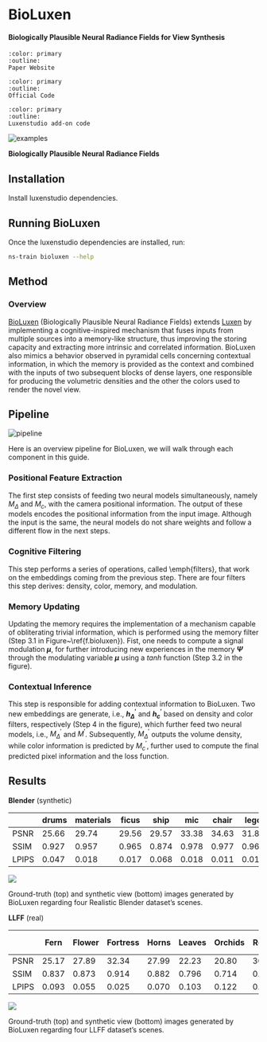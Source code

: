 # BioLuxen

<h4> Biologically Plausible Neural Radiance Fields for View Synthesis</h4>

```{button-link} https://arxiv.org/pdf/2402.07310
:color: primary
:outline:
Paper Website
```

```{button-link} https://github.com/Leandropassosjr/BioLuxen
:color: primary
:outline:
Official Code
```

```{button-link} https://github.com/Leandropassosjr/ns_bioluxen
:color: primary
:outline:
Luxenstudio add-on code
```
![examples](https://leandropassosjr.github.io/BioLuxen/assets/gifs.gif)<br>

**Biologically Plausible Neural Radiance Fields**

## Installation

Install luxenstudio dependencies.

## Running BioLuxen

Once the luxenstudio dependencies are installed, run:

```bash
ns-train bioluxen --help
```

## Method

### Overview

[BioLuxen](https://arxiv.org/pdf/2402.07310.pdf) (Biologically Plausible Neural Radiance Fields) extends [Luxen](http://www.matthewtancik.com/luxen) by implementing a cognitive-inspired mechanism that fuses inputs from multiple sources into a memory-like structure, thus improving the storing capacity and extracting more intrinsic and correlated information. BioLuxen also mimics a behavior observed in pyramidal cells concerning contextual information, in which the memory is provided as the context and combined with the inputs of two subsequent blocks of dense layers, one responsible for producing the volumetric densities and the other the colors used to render the novel view.

## Pipeline

![pipeline](https://leandropassosjr.github.io/BioLuxen/assets/BioLuxen.png)<br>

Here is an overview pipeline for BioLuxen, we will walk through each component in this guide.

### Positional Feature Extraction
The first step consists of feeding two neural models simultaneously, namely $M_{\Delta}$ and $M_c$, with the camera positional information. The output of these models encodes the positional information from the input image. Although the input is the same, the neural models do not share weights and follow a different flow in the next steps.

### Cognitive Filtering
This step performs a series of operations, called \emph{filters}, that work on the embeddings coming from the previous step. There are four filters this step derives: density, color, memory, and modulation.

### Memory Updating
Updating the memory requires the implementation of a mechanism capable of obliterating trivial information, which is performed using the memory filter (Step 3.1 in Figure~\ref{f.bioluxen}). Fist, one needs to compute a signal modulation **$\mu$**, for further introducing new experiences in the memory **$\Psi$** through the modulating variable **$\mu$** using a $\textit{tanh}$ function (Step 3.2 in the figure).

### Contextual Inference
This step is responsible for adding contextual information to BioLuxen. Two new embeddings are generate, i.e., **${h}^{\prime}_\Delta$** and **${h}^{\prime}_c$** based on density and color filters, respectively (Step 4 in the figure), which further feed two neural models, i.e., $M^\prime_\Delta$ and $M^{\prime}$. Subsequently, $M^{\prime}_\Delta$ outputs the volume density, while color information is predicted by $M^{\prime}_c$, further used to compute the final predicted pixel information and the loss function.

## Results

**Blender** (synthetic)

|       | drums | materials | ficus | ship  | mic   | chair | lego  | hotdog | AVG   |
| ----- | ----- | --------- | ----- | ----  | ---   | ----- | ----  | ------ | ---   |
| PSNR  | 25.66 | 29.74     | 29.56 | 29.57 | 33.38 | 34.63 | 31.82 | 37.23  | 31.45 |
| SSIM  | 0.927 | 0.957     | 0.965 | 0.874 | 0.978 | 0.977 | 0.963 | 0.980  | 0.953 |
| LPIPS | 0.047 | 0.018     | 0.017 | 0.068 | 0.018 | 0.011 | 0.016 | 0.010  | 0.026 |

<img src='https://leandropassosjr.github.io/BioLuxen/assets/blender.jpeg'/>

Ground-truth (top) and synthetic view (bottom) images generated by BioLuxen regarding four Realistic Blender dataset’s scenes.

**LLFF** (real)

|       | Fern  | Flower | Fortress | Horns  | Leaves | Orchids  | Room  | T-Rex | AVG   |
| ----  | ----- | ------ | -------- | -----  | -----  | -------  | ----- | ----- | ---   |
| PSNR  | 25.17 | 27.89  | 32.34    | 27.99  | 22.23  | 20.80    | 30.75 | 27.56 | 27.01 |
| SSIM  | 0.837 | 0.873  | 0.914    | 0.882  | 0.796  | 0.714    | 0.911 | 0.911 | 0.861 |
| LPIPS | 0.093 | 0.055  | 0.025    | 0.070  | 0.103  | 0.122    | 0.029 | 0.044 | 0.068 |

<img src='https://leandropassosjr.github.io/BioLuxen/assets/llff.jpeg'/>

Ground-truth (top) and synthetic view (bottom) images generated by BioLuxen regarding four LLFF dataset’s scenes.
